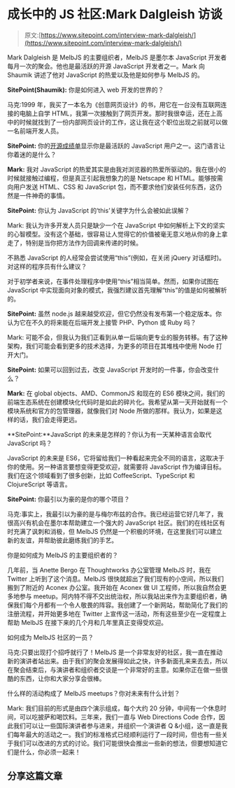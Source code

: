 # 成长中的 JS 社区:Mark Dalgleish 访谈

> 原文:[https://www.sitepoint.com/interview-mark-dalgleish/](https://www.sitepoint.com/interview-mark-dalgleish/)

Mark Dalgleish 是 MelbJS 的主要组织者，MelbJS 是墨尔本 JavaScript 开发者每月一次的聚会。他也是最活跃的开源 JavaScript 开发者之一。Mark 向 Shaumik 讲述了他对 JavaScript 的热爱以及他是如何参与 MelbJS 的。

**SitePoint(Shaumik):** 你是如何进入 web 开发的世界的？

马克:1999 年，我买了一本名为《创意网页设计》的书，用它在一台没有互联网连接的电脑上自学 HTML，我第一次接触到了网页开发。那时我很幸运，还在上高中的时候就找到了一份内部网页设计的工作，这让我在这个职位出现之前就可以做一名前端开发人员。

**SitePoint:** 你的[开源成绩单](http://osrc.dfm.io/markdalgleish)显示你是最活跃的 JavaScript 用户之一。这门语言让你着迷的是什么？

**Mark:** 我对 JavaScript 的热爱其实是由我对浏览器的热爱所驱动的。我在很小的时候就接触过编程，但是真正引起我想象力的是 Netscape 和 HTML。能够按需向用户发送 HTML、CSS 和 JavaScript 包，而不要求他们安装任何东西，这仍然是一件神奇的事情。

**SitePoint:** 你认为 JavaScript 的‘this’关键字为什么会被如此误解？

Mark: 我认为许多开发人员只是缺少一个在 JavaScript 中如何解析上下文的坚实的心智模型。没有这个基础，很容易让人觉得它的价值被毫无意义地从你的身上拿走了，特别是当你把方法作为回调来传递的时候。

不熟悉 JavaScript 的人经常会尝试使用“this”(例如，在关闭 jQuery 对话框时)。对这样的程序员有什么建议？

对于初学者来说，在事件处理程序中使用“this”相当简单。然而，如果你试图在 JavaScript 中实现面向对象的模式，我强烈建议首先理解“this”的值是如何被解析的。

**SitePoint:** 虽然 node.js 越来越受欢迎，但它仍然没有发布第一个稳定版本。你认为它在不久的将来能在后端开发上接管 PHP、Python 或 Ruby 吗？

Mark: 可能不会，但我认为我们正看到从单一后端向更专业的服务转移。有了这种架构，我们可能会看到更多的技术选择，为更多的项目在其堆栈中使用 Node 打开大门。

**SitePoint:** 如果可以回到过去，改变 JavaScript 开发时的一件事，你会改变什么？

**Mark:** 在 global objects、AMD、CommonJS 和现在的 ES6 模块之间，我们的前端生态系统在创建模块化代码时是如此的碎片化。我希望从第一天开始就有一个模块系统和官方的包管理器，就像我们对 Node 所做的那样。我认为，如果是这样的话，我们会走得更远。

**SitePoint:**JavaScript 的未来是怎样的？你认为有一天某种语言会取代 JavaScript 吗？

JavaScript 的未来是 ES6，它将留给我们一种看起来完全不同的语言，这取决于你的使用。另一种语言要想变得更受欢迎，就需要将 JavaScript 作为编译目标。我们在这个领域看到了很多创新，比如 CoffeeScript、TypeScript 和 ClojureScript 等语言。

**SitePoint:** 你最引以为豪的是你的哪个项目？

马克:事实上，我最引以为豪的是与梅尔布兹的合作。我已经运营它好几年了，我很高兴有机会在墨尔本帮助建立一个强大的 JavaScript 社区。我们的在线社区有时充满了讽刺和消极，但 MelbJS 仍然是一个积极的环境，在这里我们可以建立新的友谊，并帮助彼此磨练我们的手艺。

你是如何成为 MelbJS 的主要组织者的？

几年前，当 Anette Bergo 在 Thoughtworks 办公室管理 MelbJS 时，我在 Twitter 上听到了这个消息。MelbJS 很快就超出了我们现有的小空间，所以我们搬到了附近的 Aconex 办公室。我开始在 Aconex 做 UI 工程师，所以我自然会更多地参与 meetup。阿内特不得不交出统治权，所以我站出来作为主要组织者，确保我们每个月都有一个令人敬畏的阵容。我创建了一个新网站，帮助简化了我们的注册流程，并开始更多地在 Twitter 上宣传这一活动，所有这些至少在一定程度上帮助 MelbJS 在接下来的几个月和几年里真正变得受欢迎。

如何成为 MelbJS 社区的一员？

马克:只要出现打个招呼就行了！MelbJS 是一个非常友好的社区，我一直在推动新的演讲者站出来。由于我们的聚会发展得如此之快，许多新面孔来来去去，所以在聚会结束后，与演讲者和组织者交谈是一个非常好的主意。如果你正在做一些很酷的东西，让你和大家分享会很棒。

什么样的活动构成了 MelbJS meetups？你对未来有什么计划？

Mark: 我们目前的形式是由四个演示组成，每个大约 20 分钟，中间有一个休息时间，可以吃披萨和喝饮料。三年来，我们一直与 Web Directions Code 合作，因此我们可以让一些国际演讲者参与进来，并组织一个演讲者 Q &小组，这一直是我们每年最大的活动之一。我们的标准格式已经顺利运行了一段时间，但也有一些关于我们可以改进的方式的讨论。我们可能很快会推出一些新的想法，但要想知道它们是什么，你必须一起来！

## 分享这篇文章